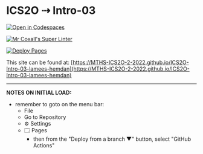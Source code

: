# ICS2O ⇢ Intro-03

[![Open in Codespaces](https://classroom.github.com/assets/launch-codespace-f4981d0f882b2a3f0472912d15f9806d57e124e0fc890972558857b51b24a6f9.svg)](https://classroom.github.com/open-in-codespaces?assignment_repo_id=10021670)

[![Mr Coxall's Super Linter](https://github.com/MTHS-ICS2O-2-2022/ICS2O-Intro-03-lamees-hemdan/workflows/Mr%20Coxall's%20Super%20Linter/badge.svg)](https://github.com/MTHS-ICS2O-2-2022/ICS2O-Intro-03-lamees-hemdan/actions)

[![Deploy Pages](https://github.com/MTHS-ICS2O-2-2022/ICS2O-Intro-03-lamees-hemdan/workflows/Deploy%20Pages/badge.svg)](https://github.com/MTHS-ICS2O-2-2022/ICS2O-Intro-03-lamees-hemdan/actions)

This site can be found at: [https://MTHS-ICS2O-2-2022.github.io/ICS2O-Intro-03-lamees-hemdan](https://MTHS-ICS2O-2-2022.github.io/ICS2O-Intro-03-lamees-hemdan)

---

**NOTES ON INITIAL LOAD:**
- remember to goto on the menu bar:
  - File
  - Go to Repository
  - ⚙ Settings
  - 🗔 Pages
    - then from the "Deploy from a branch ▼" button, select "GitHub Actions"
